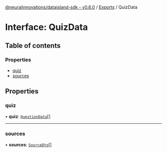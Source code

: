 [@neuralinnovations/dataisland-sdk - v0.6.0](../../README.md) / [Exports](../modules.md) / QuizData

# Interface: QuizData

## Table of contents

### Properties

- [quiz](QuizData.md#quiz)
- [sources](QuizData.md#sources)

## Properties

### quiz

• **quiz**: [`QuestionData`](QuestionData.md)[]

___

### sources

• **sources**: [`SourceDto`](SourceDto.md)[]
